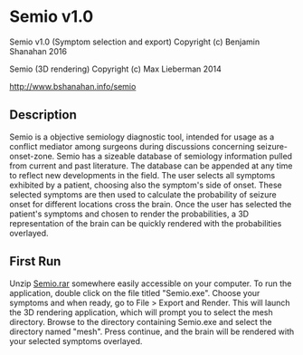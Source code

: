 # Semio v1.0

Semio v1.0 (Symptom selection and export)
Copyright (c) Benjamin Shanahan 2016

Semio (3D rendering)
Copyright (c) Max Lieberman 2014

http://www.bshanahan.info/semio

## Description
Semio is a objective semiology diagnostic tool, intended for usage as a conflict mediator among 
surgeons during discussions concerning seizure-onset-zone. Semio has a sizeable database of semiology 
information pulled from current and past literature. The database can be appended at any time to 
reflect new developments in the field. The user selects all symptoms exhibited by a patient, choosing 
also the symptom's side of onset. These selected symptoms are then used to calculate the probability of 
seizure onset for different locations cross the brain. Once the user has selected the patient's 
symptoms and chosen to render the probabilities, a 3D representation of the brain can be quickly 
rendered with the probabilities overlayed.

## First Run
Unzip [Semio.rar](https://www.bshanahan.info/semio/distro/Semio.rar) somewhere easily accessible on your computer. To run the application, double click on the file titled "Semio.exe". Choose your symptoms and when ready, go to File > Export and Render. This will launch the 3D rendering application, which will prompt you to select the mesh directory. Browse to the directory containing Semio.exe and select the directory named "mesh". Press continue, and the brain will be rendered with your selected symptoms overlayed.
